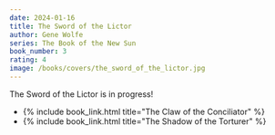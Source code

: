 ```yaml
---
date: 2024-01-16
title: The Sword of the Lictor
author: Gene Wolfe
series: The Book of the New Sun
book_number: 3
rating: 4
image: /books/covers/the_sword_of_the_lictor.jpg
---
```


<span class="book-title">The Sword of the Lictor</span> is in progress!


- {% include book_link.html title="The Claw of the Conciliator" %}
- {% include book_link.html title="The Shadow of the Torturer" %}
